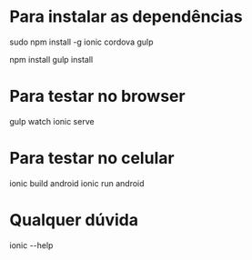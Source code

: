 Para instalar as dependências
=====================

sudo npm install -g ionic cordova gulp

npm install
gulp install

Para testar no browser
=====================

gulp watch
ionic serve

Para testar no celular
=====================

ionic build android
ionic run android

Qualquer dúvida
=====================

ionic --help
